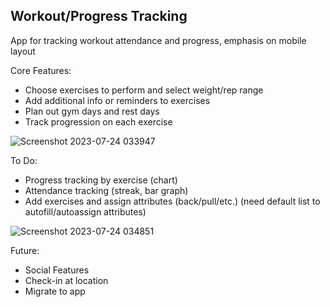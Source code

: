 ## Workout/Progress Tracking
App for tracking workout attendance and progress, emphasis on mobile layout

Core Features:
- Choose exercises to perform and select weight/rep range
- Add additional info or reminders to exercises
- Plan out gym days and rest days
- Track progression on each exercise

![Screenshot 2023-07-24 033947](https://github.com/japeotter21/gymtrack/assets/97000604/9b40ec02-63b8-45ba-8983-e038aa9c2b02)

To Do:
- Progress tracking by exercise (chart)
- Attendance tracking (streak, bar graph)
- Add exercises and assign attributes (back/pull/etc.) (need default list to autofill/autoassign attributes)

![Screenshot 2023-07-24 034851](https://github.com/japeotter21/gymtrack/assets/97000604/8739a44e-bcc3-4d50-bfe8-b3d60b5b04b4)

Future: 
- Social Features
- Check-in at location
- Migrate to app
